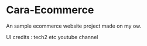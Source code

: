 # Cara-Ecommerce
An sample ecommerce website project made on my ow.

UI credits : tech2 etc youtube channel
